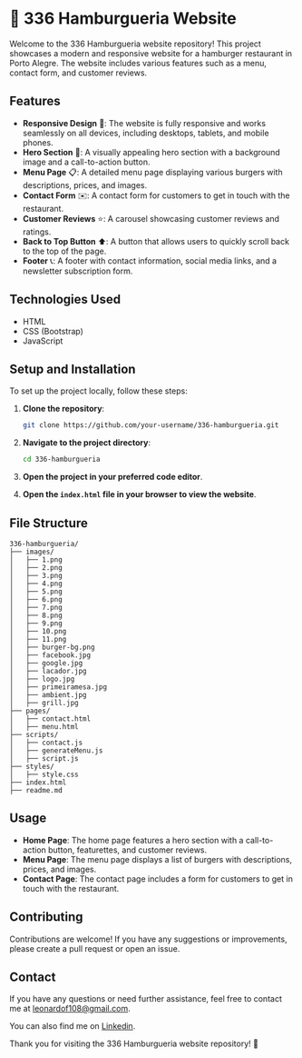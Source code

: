 # 🍔 336 Hamburgueria Website

Welcome to the 336 Hamburgueria website repository! This project showcases a modern and responsive website for a hamburger restaurant in Porto Alegre. The website includes various features such as a menu, contact form, and customer reviews.

## Features

- **Responsive Design** 📱: The website is fully responsive and works seamlessly on all devices, including desktops, tablets, and mobile phones.
- **Hero Section** 🎯: A visually appealing hero section with a background image and a call-to-action button.
- **Menu Page** 📋: A detailed menu page displaying various burgers with descriptions, prices, and images.
- **Contact Form** ✉️: A contact form for customers to get in touch with the restaurant.
- **Customer Reviews** ⭐: A carousel showcasing customer reviews and ratings.
- **Back to Top Button** ⬆️: A button that allows users to quickly scroll back to the top of the page.
- **Footer** 📞: A footer with contact information, social media links, and a newsletter subscription form.

## Technologies Used

- HTML
- CSS (Bootstrap)
- JavaScript

## Setup and Installation

To set up the project locally, follow these steps:

1. **Clone the repository**:
    ```bash
    git clone https://github.com/your-username/336-hamburgueria.git
    ```

2. **Navigate to the project directory**:
    ```bash
    cd 336-hamburgueria
    ```

3. **Open the project in your preferred code editor**.

4. **Open the `index.html` file in your browser to view the website**.

## File Structure

```
336-hamburgueria/
├── images/
│   ├── 1.png
│   ├── 2.png
│   ├── 3.png
│   ├── 4.png
│   ├── 5.png
│   ├── 6.png
│   ├── 7.png
│   ├── 8.png
│   ├── 9.png
│   ├── 10.png
│   ├── 11.png
│   ├── burger-bg.png
│   ├── facebook.jpg
│   ├── google.jpg
│   ├── lacador.jpg
│   ├── logo.jpg
│   ├── primeiramesa.jpg
│   ├── ambient.jpg
│   ├── grill.jpg
├── pages/
│   ├── contact.html
│   ├── menu.html
├── scripts/
│   ├── contact.js
│   ├── generateMenu.js
│   ├── script.js
├── styles/
│   ├── style.css
├── index.html
├── readme.md
```

## Usage

- **Home Page**: The home page features a hero section with a call-to-action button, featurettes, and customer reviews.
- **Menu Page**: The menu page displays a list of burgers with descriptions, prices, and images.
- **Contact Page**: The contact page includes a form for customers to get in touch with the restaurant.

## Contributing

Contributions are welcome! If you have any suggestions or improvements, please create a pull request or open an issue.

## Contact

If you have any questions or need further assistance, feel free to contact me at [leonardof108@gmail.com](mailto:leonardof108@gmail.com).

You can also find me on [Linkedin](https://www.linkedin.com/in/leonardof108/).

Thank you for visiting the 336 Hamburgueria website repository! 🍔
